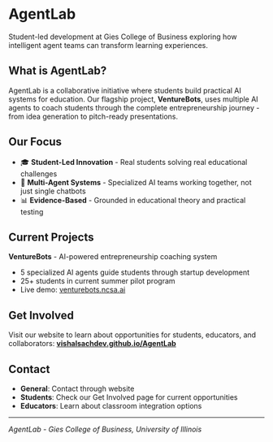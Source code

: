 # AgentLab

Student-led development at Gies College of Business exploring how intelligent agent teams can transform learning experiences.

## What is AgentLab?

AgentLab is a collaborative initiative where students build practical AI systems for education. Our flagship project, **VentureBots**, uses multiple AI agents to coach students through the complete entrepreneurship journey - from idea generation to pitch-ready presentations.

## Our Focus

- 🎓 **Student-Led Innovation** - Real students solving real educational challenges
- 🤖 **Multi-Agent Systems** - Specialized AI teams working together, not just single chatbots  
- 📊 **Evidence-Based** - Grounded in educational theory and practical testing

## Current Projects

**VentureBots** - AI-powered entrepreneurship coaching system
- 5 specialized AI agents guide students through startup development
- 25+ students in current summer pilot program
- Live demo: [venturebots.ncsa.ai](https://venturebots.ncsa.ai/)

## Get Involved

Visit our website to learn about opportunities for students, educators, and collaborators:
**[vishalsachdev.github.io/AgentLab](https://vishalsachdev.github.io/AgentLab/)**

## Contact

- **General**: Contact through website
- **Students**: Check our Get Involved page for current opportunities
- **Educators**: Learn about classroom integration options

---

*AgentLab - Gies College of Business, University of Illinois*
